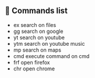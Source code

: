 ## 📝 Commands list

- ex				search on files
- gg				search on google
- yt				search on youtube
- ytm				search on youtube music
- mp				search on maps
- cmd				execute command on cmd
- frf				open firefox
- chr				open chrome
